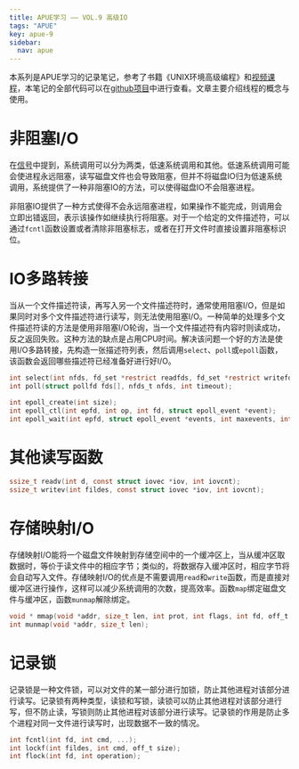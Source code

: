 ```yaml
---
title: APUE学习 —— VOL.9 高级IO
tags: "APUE"
key: apue-9
sidebar:
  nav: apue
---
```


本系列是APUE学习的记录笔记，参考了书籍《UNIX环境高级编程》和[视频课程](https://www.bilibili.com/video/BV18p4y167Md/)，本笔记的全部代码可以在[github项目](https://github.com/TypeFloat/Learning-APUE)中进行查看。文章主要介绍线程的概念与使用。<!--more-->

# 非阻塞I/O

在[信号](https://blog.typefloat.cn/2023/06/07/apue-7.html)中提到，系统调用可以分为两类，低速系统调用和其他。低速系统调用可能会使进程永远阻塞，读写磁盘文件也会导致阻塞，但并不将磁盘IO归为低速系统调用，系统提供了一种非阻塞IO的方法，可以使得磁盘IO不会阻塞进程。

非阻塞IO提供了一种方式使得不会永远阻塞进程，如果操作不能完成，则调用会立即出错返回，表示该操作如继续执行将阻塞。对于一个给定的文件描述符，可以通过`fcntl`函数设置或者清除非阻塞标志，或者在打开文件时直接设置非阻塞标识位。

# IO多路转接

当从一个文件描述符读，再写入另一个文件描述符时，通常使用阻塞I/O，但是如果同时对多个文件描述符进行读写，则无法使用阻塞I/O。一种简单的处理多个文件描述符读的方法是使用非阻塞I/O轮询，当一个文件描述符有内容时则读成功，反之返回失败。这种方法的缺点是占用CPU时间。解决该问题一个好的方法是使用I/O多路转接，先构造一张描述符列表，然后调用`select`、`poll`或`epoll`函数，该函数会返回哪些描述符已经准备好进行好I/O。

```c
int select(int nfds, fd_set *restrict readfds, fd_set *restrict writefds, fd_set *restrict errorfds, struct timeval *restrict timeout);
int poll(struct pollfd fds[], nfds_t nfds, int timeout);

int epoll_create(int size);
int epoll_ctl(int epfd, int op, int fd, struct epoll_event *event);
int epoll_wait(int epfd, struct epoll_event *events, int maxevents, int timeout);
```

# 其他读写函数

```c
ssize_t readv(int d, const struct iovec *iov, int iovcnt);
ssize_t writev(int fildes, const struct iovec *iov, int iovcnt);
```

# 存储映射I/O

存储映射I/O能将一个磁盘文件映射到存储空间中的一个缓冲区上，当从缓冲区取数据时，等价于读文件中的相应字节；类似的，将数据存入缓冲区时，相应字节将会自动写入文件。存储映射I/O的优点是不需要调用`read`和`write`函数，而是直接对缓冲区进行操作，这样可以减少系统调用的次数，提高效率。函数`map`绑定磁盘文件与缓冲区，函数`munmap`解除绑定。

```c
void * mmap(void *addr, size_t len, int prot, int flags, int fd, off_t offset);
int munmap(void *addr, size_t len);
```

# 记录锁

记录锁是一种文件锁，可以对文件的某一部分进行加锁，防止其他进程对该部分进行读写。记录锁有两种类型，读锁和写锁，读锁可以防止其他进程对该部分进行写，但不防止读，写锁则防止其他进程对该部分进行读写。记录锁的作用是防止多个进程对同一文件进行读写时，出现数据不一致的情况。

```c
int fcntl(int fd, int cmd, ...);
int lockf(int fildes, int cmd, off_t size);
int flock(int fd, int operation);
```